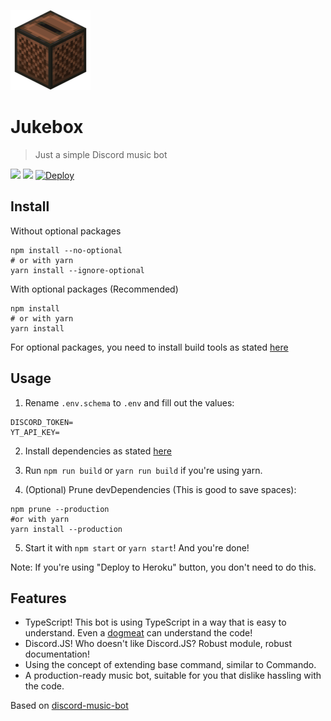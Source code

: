 ![](jukebox.png)
# Jukebox
> Just a simple Discord music bot

![](https://github.com/Hazmi35/jukebox/workflows/Node.js%20CI/badge.svg)
![](https://badgen.net/badge/icon/typescript?icon=typescript&label)
<a href="https://heroku.com/deploy?template=https://github.com/Hazmi35/jukebox"><img src="https://www.herokucdn.com/deploy/button.svg" alt="Deploy"></a>

## Install

Without optional packages
```shell script
npm install --no-optional
# or with yarn
yarn install --ignore-optional
```

With optional packages (Recommended)

```shell script
npm install
# or with yarn
yarn install
```

For optional packages, you need to install build tools as stated [here](https://github.com/nodejs/node-gyp#installation)

## Usage

1. Rename `.env.schema` to `.env` and fill out the values:

```dotenv
DISCORD_TOKEN=
YT_API_KEY=
```

2. Install dependencies as stated [here](https://github.com/Hazmi35/jukebox#install)

3. Run `npm run build` or `yarn run build` if you're using yarn.
4. (Optional) Prune devDependencies (This is good to save spaces):
```shell script
npm prune --production
#or with yarn
yarn install --production
```

5. Start it with `npm start` or `yarn start`! And you're done!

Note: If you're using "Deploy to Heroku" button, you don't need to do this.

## Features
- TypeScript! This bot is using TypeScript in a way that is easy to understand. Even a [dogmeat](https://fallout.fandom.com/wiki/Dogmeat_(Fallout_4)) can understand the code!
- Discord.JS! Who doesn't like Discord.JS? Robust module, robust documentation!
- Using the concept of extending base command, similar to Commando.
- A production-ready music bot, suitable for you that dislike hassling with the code.

Based on [discord-music-bot](https://github.com/iCrawl/discord-music-bot)
